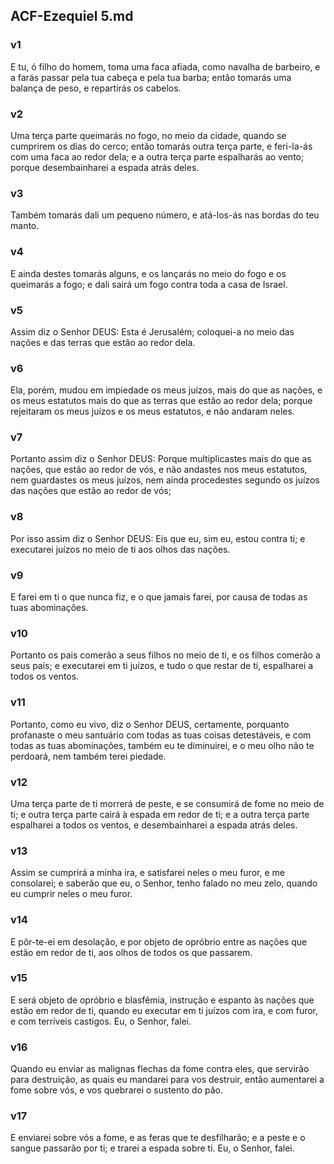 ## ACF-Ezequiel 5.md
### v1
 E tu, ó filho do homem, toma uma faca afiada, como navalha de barbeiro, e a farás passar pela tua cabeça e pela tua barba; então tomarás uma balança de peso, e repartirás os cabelos.
### v2
 Uma terça parte queimarás no fogo, no meio da cidade, quando se cumprirem os dias do cerco; então tomarás outra terça parte, e feri-la-ás com uma faca ao redor dela; e a outra terça parte espalharás ao vento; porque desembainharei a espada atrás deles.
### v3
 Também tomarás dali um pequeno número, e atá-los-ás nas bordas do teu manto.
### v4
 E ainda destes tomarás alguns, e os lançarás no meio do fogo e os queimarás a fogo; e dali sairá um fogo contra toda a casa de Israel.
### v5
 Assim diz o Senhor DEUS: Esta é Jerusalém; coloquei-a no meio das nações e das terras que estão ao redor dela.
### v6
 Ela, porém, mudou em impiedade os meus juízos, mais do que as nações, e os meus estatutos mais do que as terras que estão ao redor dela; porque rejeitaram os meus juízos e os meus estatutos, e não andaram neles.
### v7
 Portanto assim diz o Senhor DEUS: Porque multiplicastes mais do que as nações, que estão ao redor de vós, e não andastes nos meus estatutos, nem guardastes os meus juízos, nem ainda procedestes segundo os juízos das nações que estão ao redor de vós;
### v8
 Por isso assim diz o Senhor DEUS: Eis que eu, sim eu, estou contra ti; e executarei juízos no meio de ti aos olhos das nações.
### v9
 E farei em ti o que nunca fiz, e o que jamais farei, por causa de todas as tuas abominações.
### v10
 Portanto os pais comerão a seus filhos no meio de ti, e os filhos comerão a seus pais; e executarei em ti juízos, e tudo o que restar de ti, espalharei a todos os ventos.
### v11
 Portanto, como eu vivo, diz o Senhor DEUS, certamente, porquanto profanaste o meu santuário com todas as tuas coisas detestáveis, e com todas as tuas abominações, também eu te diminuirei, e o meu olho não te perdoará, nem também terei piedade.
### v12
 Uma terça parte de ti morrerá de peste, e se consumirá de fome no meio de ti; e outra terça parte cairá à espada em redor de ti; e a outra terça parte espalharei a todos os ventos, e desembainharei a espada atrás deles.
### v13
 Assim se cumprirá a minha ira, e satisfarei neles o meu furor, e me consolarei; e saberão que eu, o Senhor, tenho falado no meu zelo, quando eu cumprir neles o meu furor.
### v14
 E pôr-te-ei em desolação, e por objeto de opróbrio entre as nações que estão em redor de ti, aos olhos de todos os que passarem.
### v15
 E será objeto de opróbrio e blasfêmia, instrução e espanto às nações que estão em redor de ti, quando eu executar em ti juízos com ira, e com furor, e com terríveis castigos. Eu, o Senhor, falei.
### v16
 Quando eu enviar as malignas flechas da fome contra eles, que servirão para destruição, as quais eu mandarei para vos destruir, então aumentarei a fome sobre vós, e vos quebrarei o sustento do pão.
### v17
 E enviarei sobre vós a fome, e as feras que te desfilharão; e a peste e o sangue passarão por ti; e trarei a espada sobre ti. Eu, o Senhor, falei.
